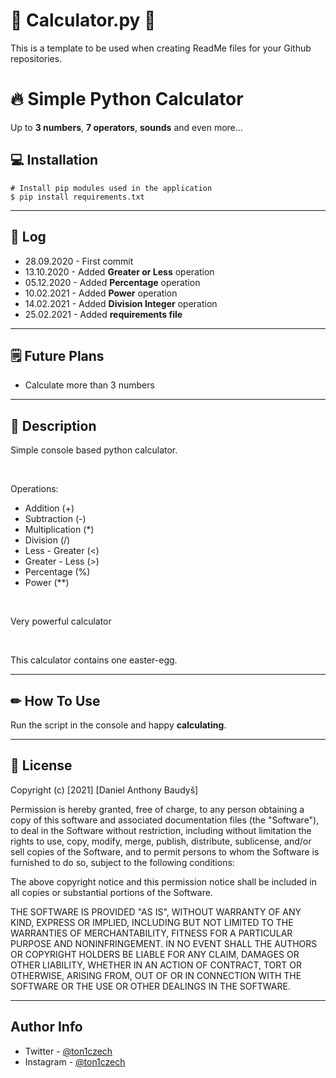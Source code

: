 # 🎂 Calculator.py 🎂
This is a template to be used when creating ReadMe files for your Github repositories.
# 🔥 **Simple Python Calculator**
Up to **3 numbers**, **7 operators**, **sounds** and even more...

## 💻 **Installation**

```console
# Install pip modules used in the application
$ pip install requirements.txt
```

---

## 📓 **Log**
* 28.09.2020 - First commit
* 13.10.2020 - Added **Greater or Less** operation
* 05.12.2020 - Added **Percentage** operation
* 10.02.2021 - Added **Power** operation
* 14.02.2021 - Added **Division Integer** operation
* 25.02.2021 - Added **requirements file**

---

## 🗒️ **Future Plans**
* Calculate more than 3 numbers

---

## 💭 **Description**

Simple console based python calculator.

<br />

Operations:
- Addition (+)
- Subtraction (-)
- Multiplication (*)
- Division (/)
- Less - Greater (<)
- Greater - Less (>)
- Percentage (%)
- Power (**)

<br />

Very powerful calculator

<br />

This calculator contains one easter-egg.

---

## ✏ **How To Use**

Run the script in the console and happy **calculating**.

---

## 📎 **License**

Copyright (c) [2021] [Daniel Anthony Baudyš]

Permission is hereby granted, free of charge, to any person obtaining a copy
of this software and associated documentation files (the "Software"), to deal
in the Software without restriction, including without limitation the rights
to use, copy, modify, merge, publish, distribute, sublicense, and/or sell
copies of the Software, and to permit persons to whom the Software is
furnished to do so, subject to the following conditions:

The above copyright notice and this permission notice shall be included in all
copies or substantial portions of the Software.

THE SOFTWARE IS PROVIDED "AS IS", WITHOUT WARRANTY OF ANY KIND, EXPRESS OR
IMPLIED, INCLUDING BUT NOT LIMITED TO THE WARRANTIES OF MERCHANTABILITY,
FITNESS FOR A PARTICULAR PURPOSE AND NONINFRINGEMENT. IN NO EVENT SHALL THE
AUTHORS OR COPYRIGHT HOLDERS BE LIABLE FOR ANY CLAIM, DAMAGES OR OTHER
LIABILITY, WHETHER IN AN ACTION OF CONTRACT, TORT OR OTHERWISE, ARISING FROM,
OUT OF OR IN CONNECTION WITH THE SOFTWARE OR THE USE OR OTHER DEALINGS IN THE
SOFTWARE.

---

## **Author Info**

- Twitter - [@ton1czech](https://twitter.com/ton1czech)
- Instagram - [@ton1czech](https://instagram.com/ton1czech)
